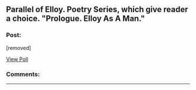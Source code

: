 ## Parallel of Elloy. Poetry Series, which give reader a choice. "Prologue. Elloy As A Man."

### Post:

[removed]

[View Poll](https://www.reddit.com/poll/kp5u7p)

### Comments:

---

